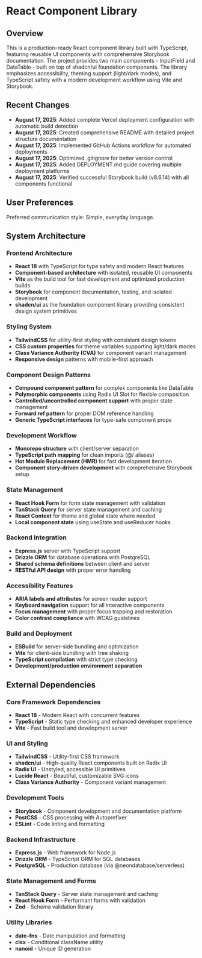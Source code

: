 # React Component Library

## Overview

This is a production-ready React component library built with TypeScript, featuring reusable UI components with comprehensive Storybook documentation. The project provides two main components - InputField and DataTable - built on top of shadcn/ui foundation components. The library emphasizes accessibility, theming support (light/dark modes), and TypeScript safety with a modern development workflow using Vite and Storybook.

## Recent Changes

- **August 17, 2025**: Added complete Vercel deployment configuration with automatic build detection
- **August 17, 2025**: Created comprehensive README with detailed project structure documentation
- **August 17, 2025**: Implemented GitHub Actions workflow for automated deployments
- **August 17, 2025**: Optimized .gitignore for better version control
- **August 17, 2025**: Added DEPLOYMENT.md guide covering multiple deployment platforms
- **August 17, 2025**: Verified successful Storybook build (v8.6.14) with all components functional

## User Preferences

Preferred communication style: Simple, everyday language.

## System Architecture

### Frontend Architecture
- **React 18** with TypeScript for type safety and modern React features
- **Component-based architecture** with isolated, reusable UI components
- **Vite** as the build tool for fast development and optimized production builds
- **Storybook** for component documentation, testing, and isolated development
- **shadcn/ui** as the foundation component library providing consistent design system primitives

### Styling System
- **TailwindCSS** for utility-first styling with consistent design tokens
- **CSS custom properties** for theme variables supporting light/dark modes
- **Class Variance Authority (CVA)** for component variant management
- **Responsive design** patterns with mobile-first approach

### Component Design Patterns
- **Compound component pattern** for complex components like DataTable
- **Polymorphic components** using Radix UI Slot for flexible composition
- **Controlled/uncontrolled component support** with proper state management
- **Forward ref pattern** for proper DOM reference handling
- **Generic TypeScript interfaces** for type-safe component props

### Development Workflow
- **Monorepo structure** with client/server separation
- **TypeScript path mapping** for clean imports (@/ aliases)
- **Hot Module Replacement (HMR)** for fast development iteration
- **Component story-driven development** with comprehensive Storybook setup

### State Management
- **React Hook Form** for form state management with validation
- **TanStack Query** for server state management and caching
- **React Context** for theme and global state where needed
- **Local component state** using useState and useReducer hooks

### Backend Integration
- **Express.js** server with TypeScript support
- **Drizzle ORM** for database operations with PostgreSQL
- **Shared schema definitions** between client and server
- **RESTful API design** with proper error handling

### Accessibility Features
- **ARIA labels and attributes** for screen reader support
- **Keyboard navigation** support for all interactive components
- **Focus management** with proper focus trapping and restoration
- **Color contrast compliance** with WCAG guidelines

### Build and Deployment
- **ESBuild** for server-side bundling and optimization
- **Vite** for client-side bundling with tree shaking
- **TypeScript compilation** with strict type checking
- **Development/production environment separation**

## External Dependencies

### Core Framework Dependencies
- **React 18** - Modern React with concurrent features
- **TypeScript** - Static type checking and enhanced developer experience
- **Vite** - Fast build tool and development server

### UI and Styling
- **TailwindCSS** - Utility-first CSS framework
- **shadcn/ui** - High-quality React components built on Radix UI
- **Radix UI** - Unstyled, accessible UI primitives
- **Lucide React** - Beautiful, customizable SVG icons
- **Class Variance Authority** - Component variant management

### Development Tools
- **Storybook** - Component development and documentation platform
- **PostCSS** - CSS processing with Autoprefixer
- **ESLint** - Code linting and formatting

### Backend Infrastructure
- **Express.js** - Web framework for Node.js
- **Drizzle ORM** - TypeScript ORM for SQL databases
- **PostgreSQL** - Production database (via @neondatabase/serverless)

### State Management and Forms
- **TanStack Query** - Server state management and caching
- **React Hook Form** - Performant forms with validation
- **Zod** - Schema validation library

### Utility Libraries
- **date-fns** - Date manipulation and formatting
- **clsx** - Conditional className utility
- **nanoid** - Unique ID generation